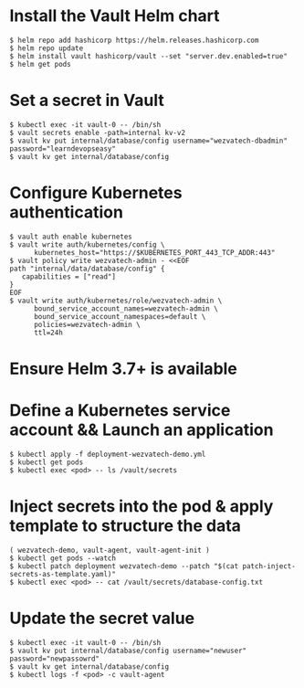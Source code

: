 # Install the Vault Helm chart

```
$ helm repo add hashicorp https://helm.releases.hashicorp.com
$ helm repo update
$ helm install vault hashicorp/vault --set "server.dev.enabled=true"
$ helm get pods
```

# Set a secret in Vault
```
$ kubectl exec -it vault-0 -- /bin/sh
$ vault secrets enable -path=internal kv-v2
$ vault kv put internal/database/config username="wezvatech-dbadmin" password="learndevopseasy"
$ vault kv get internal/database/config
```

# Configure Kubernetes authentication
```
$ vault auth enable kubernetes
$ vault write auth/kubernetes/config \
      kubernetes_host="https://$KUBERNETES_PORT_443_TCP_ADDR:443"
$ vault policy write wezvatech-admin - <<EOF
path "internal/data/database/config" {
   capabilities = ["read"]
}
EOF
$ vault write auth/kubernetes/role/wezvatech-admin \
      bound_service_account_names=wezvatech-admin \
      bound_service_account_namespaces=default \
      policies=wezvatech-admin \
      ttl=24h
```
# Ensure Helm 3.7+ is available
# Define a Kubernetes service account && Launch an application

```
$ kubectl apply -f deployment-wezvatech-demo.yml
$ kubectl get pods
$ kubectl exec <pod> -- ls /vault/secrets
```

# Inject secrets into the pod & apply template to structure the data

```
( wezvatech-demo, vault-agent, vault-agent-init )
$ kubectl get pods --watch
$ kubectl patch deployment wezvatech-demo --patch "$(cat patch-inject-secrets-as-template.yaml)"
$ kubectl exec <pod> -- cat /vault/secrets/database-config.txt
```

# Update the secret value

```
$ kubectl exec -it vault-0 -- /bin/sh
$ vault kv put internal/database/config username="newuser" password="newpassowrd"
$ vault kv get internal/database/config
$ kubectl logs -f <pod> -c vault-agent
```

